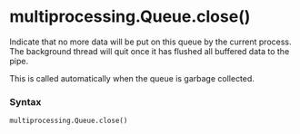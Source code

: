 # multiprocessing.Queue.close()

Indicate that no more data will be put on this queue by the current process. The background thread will quit once it has flushed all buffered data to the pipe.

This is called automatically when the queue is garbage collected.

### Syntax

```python
multiprocessing.Queue.close()
```